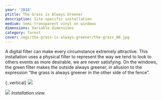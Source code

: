```yaml
---
year: '2018'
ptitle: The Grass is Always Greener
description: Site-specific installation
medium: Semi-transparent vinyl on windows
dimensions: Variable dimensions
category: forest
cover: imgs/the-grass-is-always-greener/the-grass_00.jpg
---
```

A digital filter can make every circumstance extremely attractive. This installation uses a physical filter to represent the way we tend to look to others events as more desirable, we are never satisfying. On the windows, the green filter makes the outside always greener, in allusion to the expression “the grass is always greener in the other side of the fence”.

{:.vertical}
![]({{site.baseurl}}/imgs/the-grass-is-always-greener/the-grass_01.jpg)

![]({{site.baseurl}}/imgs/the-grass-is-always-greener/the-grass_02.jpg)
_Installation view._
